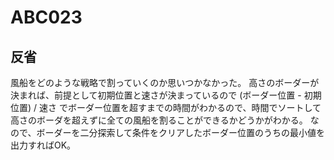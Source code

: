 # ABC023

## 反省

風船をどのような戦略で割っていくのか思いつかなかった。
高さのボーダーが決まれば、前提として初期位置と速さが決まっているので
(ボーダー位置 - 初期位置) / 速さ
でボーダー位置を超すまでの時間がわかるので、時間でソートして高さのボーダを超えずに全ての風船を割ることができるかどうかがわかる。
なので、ボーダーを二分探索して条件をクリアしたボーダー位置のうちの最小値を出力すればOK。
